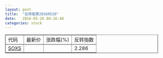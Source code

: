 ```yaml
---
layout: post
title:  "反转股票20160526"
date:   2016-05-26 04:16:48
categories: stock
---
```


<script type="text/javascript">
var stockList = []
stockList.push('gb_soxs');
</script>

<table border="1">
 <tr>
 <td>代码</td>
  <td>最新价</td>
  <td>涨跌幅(%)</td>
 <td>反转指数</td>
</tr>
  <tr id="soxs"><td><a href="http://stock.finance.sina.com.cn/usstock/quotes/SOXS.html" target="_blank">SOXS</a></td><td></td><td></td><td>2.286</td></tr>
</table>
